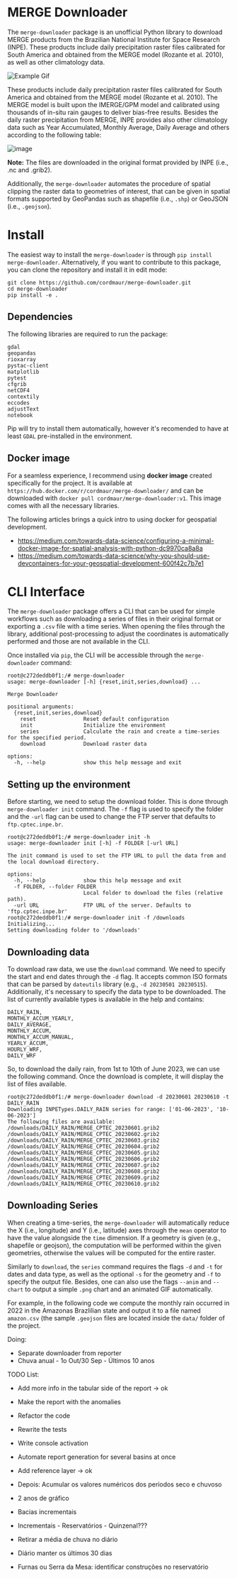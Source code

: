 # MERGE Downloader
The `merge-downloader` package is an unofficial Python library to download MERGE products from the Brazilian National Institute for Space Research (INPE). These products include daily precipitation raster files calibrated for South America and obtained from the MERGE model (Rozante et al. 2010), as well as other climatology data.

![Example Gif](data/south_america_anim.gif)

These products include daily precipitation raster files calibrated for South America and obtained from the MERGE model (Rozante et al. 2010). The MERGE model is built upon the IMERGE/GPM model and calibrated using thousands of in-situ rain gauges to deliver bias-free results. 
Besides the daily raster precipitation from MERGE, INPE provides also other climatology data such as Year Accumulated, Monthly Average, Daily Average and others according to the following table: 

![image](https://github.com/cordmaur/merge-downloader/assets/19617404/8a6e0c13-a755-4373-b303-3f43e550be6d)

<b>Note:</b> The files are downloaded in the original format provided by INPE (i.e., .nc and .grib2).

Additionally, the `merge-downloader` automates the procedure of spatial clipping the raster data to geometries of interest, that can be given in spatial formats supported by GeoPandas such as shapefile (i.e., `.shp`) or GeoJSON (i.e., `.geojson`). 

# Install
The easiest way to install the `merge-downloader` is through `pip install merge-downloader`. 
Alternatively, if you want to contribute to this package, you can clone the repository and install it in edit mode:
```
git clone https://github.com/cordmaur/merge-downloader.git
cd merge-downloader
pip install -e .
```

## Dependencies
The following libraries are required to run the package:
```
gdal
geopandas
rioxarray
pystac-client
matplotlib
pytest
cfgrib
netCDF4
contextily
eccodes
adjustText
notebook
```
Pip will try to install them automatically, however it's recomended to have at least `GDAL` pre-installed in the environment. 

## Docker image
For a seamless experience, I recommend using <b>docker image</b> created specifically for the project. It is available at `https://hub.docker.com/r/cordmaur/merge-downloader/` and can be downloaded with `docker pull cordmaur/merge-downloader:v1`. This image comes with all the necessary libraries. 

The following articles brings a quick intro to using docker for geospatial development. 
* https://medium.com/towards-data-science/configuring-a-minimal-docker-image-for-spatial-analysis-with-python-dc9970ca8a8a
* https://medium.com/towards-data-science/why-you-should-use-devcontainers-for-your-geospatial-development-600f42c7b7e1

# CLI Interface
The `merge-downloader` package offers a CLI that can be used for simple workflows such as downloading a series of files in their original format or exporting a `.csv` file with a time series. When opening the files through the library, additional post-processing to adjust the coordinates is automatically performed and those are not available in the CLI. 

Once installed via `pip`, the CLI will be accessible through the `merge-downloader` command:
```
root@c272deddb0f1:/# merge-downloader
usage: merge-downloader [-h] {reset,init,series,download} ...

Merge Downloader

positional arguments:
  {reset,init,series,download}
    reset               Reset default configuration
    init                Initialize the environment
    series              Calculate the rain and create a time-series for the specified period.
    download            Download raster data

options:
  -h, --help            show this help message and exit
```

## Setting up the environment
Before starting, we need to setup the download folder. This is done through `merge-downloader init` command. The `-f` flag is used to specify the folder and the `-url` flag can be used to change the FTP server that defaults to `ftp.cptec.inpe.br`. 
```
root@c272deddb0f1:/# merge-downloader init -h
usage: merge-downloader init [-h] -f FOLDER [-url URL]

The init command is used to set the FTP URL to pull the data from and the local download directory.

options:
  -h, --help            show this help message and exit
  -f FOLDER, --folder FOLDER
                        Local folder to download the files (relative path).
  -url URL              FTP URL of the server. Defaults to 'ftp.cptec.inpe.br'
root@c272deddb0f1:/# merge-downloader init -f /downloads
Initializing...
Setting downloading folder to '/downloads'
```

## Downloading data
To download raw data, we use the `download` command. We need to specify the start and end dates through the `-d` flag. It accepts common ISO formats that can be parsed by `dateutils` library (e.g., `-d 20230501 20230515`). Additionally, it's necessary to specify the data type to be downloaded. The list of currently available types is available in the help and contains:
```
DAILY_RAIN,
MONTHLY_ACCUM_YEARLY,
DAILY_AVERAGE,
MONTHLY_ACCUM,
MONTHLY_ACCUM_MANUAL,
YEARLY_ACCUM,
HOURLY_WRF,
DAILY_WRF
```

So, to download the daily rain, from 1st to 10th of June 2023, we can use the following command. Once the download is complete, it will display the list of files available.
```
root@c272deddb0f1:/# merge-downloader download -d 20230601 20230610 -t DAILY_RAIN
Downloading INPETypes.DAILY_RAIN series for range: ['01-06-2023', '10-06-2023']
The following files are available:
/downloads/DAILY_RAIN/MERGE_CPTEC_20230601.grib2
/downloads/DAILY_RAIN/MERGE_CPTEC_20230602.grib2
/downloads/DAILY_RAIN/MERGE_CPTEC_20230603.grib2
/downloads/DAILY_RAIN/MERGE_CPTEC_20230604.grib2
/downloads/DAILY_RAIN/MERGE_CPTEC_20230605.grib2
/downloads/DAILY_RAIN/MERGE_CPTEC_20230606.grib2
/downloads/DAILY_RAIN/MERGE_CPTEC_20230607.grib2
/downloads/DAILY_RAIN/MERGE_CPTEC_20230608.grib2
/downloads/DAILY_RAIN/MERGE_CPTEC_20230609.grib2
/downloads/DAILY_RAIN/MERGE_CPTEC_20230610.grib2
```

## Downloading Series
When creating a time-series, the `merge-downloader` will automatically reduce the X (i.e., longitude) and Y (i.e., latitude) axes through the `mean` operator to have the value alongside the `time` dimension. If a geometry is given (e.g., shapefile or geojson), the computation will be performed within the given geometries, otherwise the values will be computed for the entire raster. 

Similarly to `download`, the `series` command requires the flags `-d` and `-t` for dates and data type, as well as the optional `-s` for the geometry and `-f` to specify the output file. Besides, one can also use the flags `--anim` and `--chart` to output a simple `.png` chart and an animated GIF automatically. 

For example, in the following code we compute the monthly rain occurred in 2022 in the Amazonas Brazlilian state and output it to a file named `amazon.csv` (the sample `.geojson` files are located inside the `data/` folder of the project.





Doing: 
* Separate downloader from reporter
* Chuva anual - 1o Out/30 Sep - Últimos 10 anos



TODO List: 
* Add more info in the tabular side of the report -> ok
* Make the report with the anomalies
* Refactor the code
* Rewrite the tests
* Write console activation
* Automate report generation for several basins at once
* Add reference layer -> ok

* Depois: Acumular os valores numéricos dos períodos seco e chuvoso 
* 2 anos de gráfico
* Bacias incrementais
* Incrementais - Reservatórios - Quinzenal???
* Retirar a média de chuva no diário 
* Diário manter os últimos 30 dias
* Furnas ou Serra da Mesa: identificar construções no reservatório 
